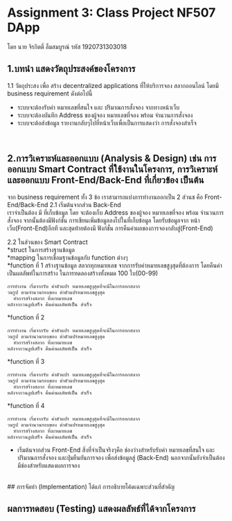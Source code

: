 # Assignment 3: Class Project NF507 DApp
โดย นาย จิรกิตติ์ ลิ้มสมบูรณ์ รหัส 1920731303018

## 1.บทนำ แสดงวัตถุประสงค์ของโครงการ

1.1 วัตถุประสง เพื่อ สร้าง decentralized applications ที่ให้บริการจอง สลากออนไลน์
โดยมี business requirement ดังต่อไปนี้
* ระบบจะต้องรับค่า หมายเลขที่สนใจ และ ปริมาณการสั่งจอง จากทางหน้าเว็บ
* ระบบจะต้องบันทึก Address ของผู้จอง หมายเลขที่จอง พร้อม จำนวนการสั่งจอง
* ระบบจะต้อส่งข้อมูล รายงานกลับๆไปที่หน้าเว็บเพื่อเป็นการแสดงว่า การสั่งจองสำเร็จ 
</br>

## 2.การวิเคราะห์และออกแบบ (Analysis & Design) เช่น การออกแบบ Smart Contract ที่ใช้งานในโครงการ, การวิเคราะห์และออกแบบ Front-End/Back-End ที่เกี่ยวข้อง เป็นต้น
จาก  business requirement ทั้ง 3 ข้อ เราสามารถแบ่่งการทำงานออกเป็น 2 ส่วนช คือ Front-End/Back-End
2.1 เริ่มต้นจากส่วน Back-End </br>
เราจำเป็นต้อง มี ที่เก็บข้อมูล โดย จะต้องเก็บ Address ของผู้จอง หมายเลขที่จอง พร้อม จำนวนการสั่งจอง
จากนั้นต้องมีฟังก์ชั่น การเขียนเพิ่มข้อมูลลงไปในที่เก็บข้อมูล โดยรับข้อมูลจาก หน้าเว็บ(Front-End)อีกที
และสุดท้ายต้องมี ฟังก์ชั่น การคืนค่าผลของการจองกลับสู่(Front-End)

2.2 ในส่วนของ Smart Contract</br>
*struct  ในการสร้างฐานข้อมูล </br>
*mapping ในการเชื่อมฐานข้อมูลกับ function ต่างๆ</br>
*function ที่ 1 สร้างฐานข้อมูล สลากทุกหมายเลข จากการรับค่าหมายเลขสูงุสุดที่ต้องการ
โดยคืนค่าเป็นผลลัพท์ในการสร้าง ในการทดลองสร้างทั้งหมด 100 ใบ(00-99)

```
การทำงาน เริ่มจากรับ ค่าตัวแปร หมายเลขสูงุสุดที่จะมีในการออกสลาก
วนรูป ตามจำนวนรอบของ ต่าตัวแปรหมายเลขสูงุสุด
  ทำการสร้างสลาก ที่ละหมายเลข
หลังจากวนลูปเสร็จ คืนค่าผลลัพท์เป็น สำเร็จ
```
*function ที่ 2
```
การทำงาน เริ่มจากรับ ค่าตัวแปร หมายเลขสูงุสุดที่จะมีในการออกสลาก
วนรูป ตามจำนวนรอบของ ต่าตัวแปรหมายเลขสูงุสุด
  ทำการสร้างสลาก ที่ละหมายเลข
หลังจากวนลูปเสร็จ คืนค่าผลลัพท์เป็น สำเร็จ
```
*function ที่ 3
```
การทำงาน เริ่มจากรับ ค่าตัวแปร หมายเลขสูงุสุดที่จะมีในการออกสลาก
วนรูป ตามจำนวนรอบของ ต่าตัวแปรหมายเลขสูงุสุด
  ทำการสร้างสลาก ที่ละหมายเลข
หลังจากวนลูปเสร็จ คืนค่าผลลัพท์เป็น สำเร็จ
```
*function ที่ 4
```
การทำงาน เริ่มจากรับ ค่าตัวแปร หมายเลขสูงุสุดที่จะมีในการออกสลาก
วนรูป ตามจำนวนรอบของ ต่าตัวแปรหมายเลขสูงุสุด
  ทำการสร้างสลาก ที่ละหมายเลข
หลังจากวนลูปเสร็จ คืนค่าผลลัพท์เป็น สำเร็จ
```
    

* เริ่มต้นจากส่วน Front-End
สิ่งที่จำเป็นจริงๆคือ ช่องว่างสำหรับรับค่า หมายเลขที่สนใจ และ ปริมาณการสั่งจอง และปุ่มยืนยันการจอง
เพื่อส่งข้อมูลสู่ (Back-End) นอกจากนั้นยังจำเป็นต้อง มีช่องสำหรับแสดงผลการจอง



</br>
## การจัดทำ (Implementation) ได้แก่ การอธิบายโค้ดเฉพาะส่วนที่สำคัญ

## ผลการทดสอบ (Testing) แสดงผลลัพธ์ที่ได้จากโครงการ

